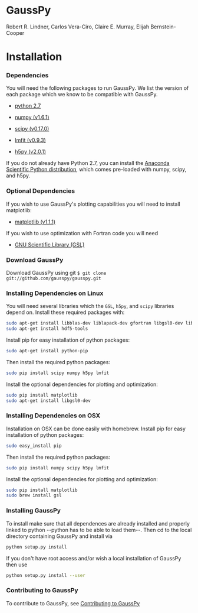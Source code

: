 # GaussPy
Robert R. Lindner, Carlos Vera-Ciro, Claire E. Murray, Elijah Bernstein-Cooper

# Installation

### Dependencies

You will need the following packages to run GaussPy. We list the version of each
package which we know to be compatible with GaussPy.

* [python 2.7](http://www.numpy.org/)

* [numpy (v1.6.1)](http://www.numpy.org/)

* [scipy (v0.17.0)](http://www.scipy.org/)

* [lmfit (v0.9.3)](https://lmfit.github.io/lmfit-py/intro.html)

* [h5py (v2.0.1)](http://www.h5py.org/)

If you do not already have Python 2.7, you can install the [Anaconda Scientific
Python distribution](https://store.continuum.io/cshop/anaconda/), which comes
pre-loaded with numpy, scipy, and h5py.

### Optional Dependencies

If you wish to use GaussPy's plotting capabilities you will need to install
matplotlib:

* [matplotlib (v1.1.1)](http://matplotlib.org/)

If you wish to use optimization with Fortran code you will need

* [GNU Scientific Library (GSL)](http://www.gnu.org/software/gsl/)


### Download GaussPy

Download GaussPy using git `$ git clone git://github.com/gausspy/gausspy.git`


### Installing Dependencies on Linux

You will need several libraries which the `GSL`, `h5py`, and `scipy` libraries
depend on. Install these required packages with:

```bash
sudo apt-get install libblas-dev liblapack-dev gfortran libgsl0-dev libhdf5-serial-dev 
sudo apt-get install hdf5-tools
```

Install pip for easy installation of python packages:

```bash
sudo apt-get install python-pip
```

Then install the required python packages:

```bash
sudo pip install scipy numpy h5py lmfit
```

Install the optional dependencies for plotting and optimization:

```bash
sudo pip install matplotlib
sudo apt-get install libgsl0-dev
```

### Installing Dependencies on OSX

Installation on OSX can be done easily with homebrew. Install pip for easy
installation of python packages:

```bash
sudo easy_install pip
```

Then install the required python packages:

```bash
sudo pip install numpy scipy h5py lmfit
```

Install the optional dependencies for plotting and optimization:

```bash
sudo pip install matplotlib
sudo brew install gsl
``` 

### Installing GaussPy

To install make sure that all dependences are already installed and properly
linked to python --python has to be able to load them--. Then cd to the local
directory containing GaussPy and install via

```bash
python setup.py install
```

If you don't have root access and/or wish a local installation of
GaussPy then use

```bash
python setup.py install --user
```

### Contributing to GaussPy

To contribute to GaussPy, see [Contributing to GaussPy](CONTRIBUTING.md)
